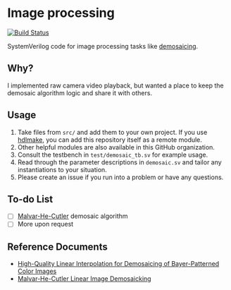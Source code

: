 # Image processing

[![Build Status](https://travis-ci.com/hdl-util/image-processing.svg?branch=master)](https://travis-ci.com/hdl-util/image-processing)

SystemVerilog code for image processing tasks like [demosaicing](https://en.wikipedia.org/wiki/Demosaicing).

## Why?

I implemented raw camera video playback, but wanted a place to keep the demosaic algorithm logic and share it with others.

## Usage

1. Take files from `src/` and add them to your own project. If you use [hdlmake](https://hdlmake.readthedocs.io/en/master/), you can add this repository itself as a remote module.
1. Other helpful modules are also available in this GitHub organization.
1. Consult the testbench in `test/demosaic_tb.sv` for example usage.
1. Read through the parameter descriptions in `demosaic.sv` and tailor any instantiations to your situation.
1. Please create an issue if you run into a problem or have any questions.

## To-do List

* [ ] [Malvar-He-Cutler](https://www.microsoft.com/en-us/research/wp-content/uploads/2016/02/Demosaicing_ICASSP04.pdf) demosaic algorithm
* [ ] More upon request

## Reference Documents

* [High-Quality Linear Interpolation for Demosaicing of Bayer-Patterned Color Images](https://www.microsoft.com/en-us/research/publication/high-quality-linear-interpolation-for-demosaicing-of-bayer-patterned-color-images/)
* [Malvar-He-Cutler Linear Image Demosaicking](https://www.researchgate.net/publication/270045976_Malvar-He-Cutler_Linear_Image_Demosaicking)
